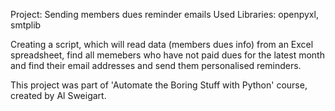 Project: Sending members dues reminder emails
Used Libraries: openpyxl, smtplib

Creating a script, which will read data (members dues info) from an Excel spreadsheet,
find all memebers who have not paid dues for the latest month and
find their email addresses and send them personalised reminders.


This project was part of 'Automate the Boring Stuff with Python' course, created by Al Sweigart.
